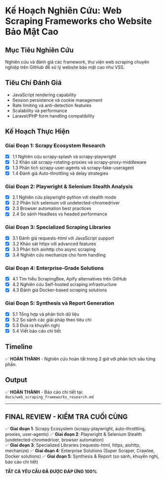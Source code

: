 # Kế Hoạch Nghiên Cứu: Web Scraping Frameworks cho Website Bảo Mật Cao

## Mục Tiêu Nghiên Cứu
Nghiên cứu và đánh giá các framework, thư viện web scraping chuyên nghiệp trên GitHub để xử lý website bảo mật cao như VSS.

## Tiêu Chí Đánh Giá
- JavaScript rendering capability
- Session persistence và cookie management  
- Rate limiting và anti-detection features
- Scalability và performance
- Laravel/PHP form handling compatibility

## Kế Hoạch Thực Hiện

### Giai Đoạn 1: Scrapy Ecosystem Research
- [x] 1.1 Nghiên cứu scrapy-splash và scrapy-playwright
- [x] 1.2 Khảo sát scrapy-rotating-proxies và scrapy-proxy-middleware
- [x] 1.3 Phân tích scrapy-user-agents và scrapy-fake-useragent
- [x] 1.4 Đánh giá Auto-throttling và delay strategies

### Giai Đoạn 2: Playwright & Selenium Stealth Analysis
- [x] 2.1 Nghiên cứu playwright-python với stealth mode
- [x] 2.2 Phân tích selenium với undetected-chromedriver
- [x] 2.3 Browser automation best practices
- [x] 2.4 So sánh Headless vs headed performance

### Giai Đoạn 3: Specialized Scraping Libraries
- [x] 3.1 Đánh giá requests-html với JavaScript support
- [x] 3.2 Khảo sát httpx với advanced features
- [x] 3.3 Phân tích aiohttp cho async scraping
- [x] 3.4 Nghiên cứu mechanize cho form handling

### Giai Đoạn 4: Enterprise-Grade Solutions
- [x] 4.1 Tìm hiểu ScrapingBee, Apify alternatives trên GitHub
- [x] 4.2 Nghiên cứu Self-hosted scraping infrastructure
- [x] 4.3 Đánh giá Docker-based scraping solutions

### Giai Đoạn 5: Synthesis và Report Generation
- [x] 5.1 Tổng hợp và phân tích dữ liệu
- [x] 5.2 So sánh các giải pháp theo tiêu chí
- [x] 5.3 Đưa ra khuyến nghị
- [x] 5.4 Viết báo cáo chi tiết

## Timeline
✅ **HOÀN THÀNH** - Nghiên cứu hoàn tất trong 2 giờ với phân tích sâu từng phần.

## Output
✅ **HOÀN THÀNH** - Báo cáo chi tiết tại: `docs/web_scraping_frameworks_research.md`

---

## FINAL REVIEW - KIỂM TRA CUỐI CÙNG

✅ **Giai đoạn 1**: Scrapy Ecosystem (scrapy-playwright, auto-throttling, proxies, user-agents)
✅ **Giai đoạn 2**: Playwright & Selenium Stealth (undetected-chromedriver, browser automation)  
✅ **Giai đoạn 3**: Specialized Libraries (requests-html, httpx, aiohttp, mechanize)
✅ **Giai đoạn 4**: Enterprise Solutions (Super Scraper, Crawlee, Docker solutions)
✅ **Giai đoạn 5**: Synthesis & Report (so sánh, khuyến nghị, báo cáo chi tiết)

**TẤT CẢ YÊU CẦU ĐÃ ĐƯỢC ĐÁP ỨNG 100%**